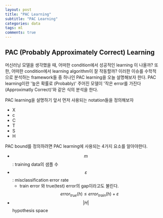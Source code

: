 ```yaml
---
layout: post
title: "PAC Learning"
subtitle: "PAC Learning"
categories: data
tags: ml
comments: true
---
```


## PAC (Probably Approximately Correct) Learning
머신러닝 모델을 생각했을 때, 어떠한 condition에서 성공적인 learning 이 나올까? 또한, 어떠한 condition에서 learning algorithm이 잘 작동할까?
이러한 이슈를 수학적으로 분석하는 framework들 중 하나인 PAC learning을 오늘 설명해보자 한다.
PAC learning이란 '높은 확률로 (Probably)' 주어진 모델이 '작은 error를 가진다 (Approximatly Correct)'와 같은 식의 분석을 한다. 

PAC learning을 설명하기 앞서 먼저 사용되는 notation들을 정의해보자
- X
- c
- C
- T
- S
- H

PAC bound를 정의하려면 PAC learning에 사용되는 4가지 요소를 알아야한다.
- $$m$$: training data의 샘플 수 
- $$\varepsilon$$: misclassification error rate
	- train error 와 true(test) error의 gap이라고도 불린다.  $$error_{true}(h) \leq error_{train}(h) + \varepsilon$$
- $$|H|$$ hypothesis space

